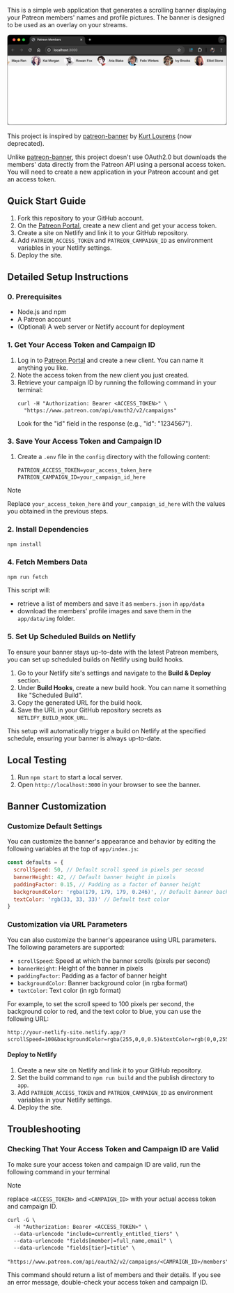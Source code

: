 This is a simple web application that generates a scrolling banner displaying your Patreon members' names and profile pictures. The banner is designed to be used as an overlay on your streams.

![Patreon Banner](banner-screenshot.png)

This project is inspired by [patreon-banner](https://github.com/AssistantApps/Patreon-Banner)  by [Kurt Lourens](https://github.com/Khaoz-Topsy) (now deprecated).

Unlike [patreon-banner](https://github.com/AssistantApps/Patreon-Banner), this project doesn't use OAuth2.0 but downloads the members' data directly from the Patreon API using a personal access token. You will need to create a new application in your Patreon account and get an access token. 

## Quick Start Guide

1. Fork this repository to your GitHub account.
1. On the [Patreon Portal](https://www.patreon.com/portal/registration/register-clients), create a new client and get your access token.
1. Create a site on Netlify and link it to your GitHub repository.
1. Add `PATREON_ACCESS_TOKEN` and `PATREON_CAMPAIGN_ID` as environment variables in your Netlify settings.
1. Deploy the site.

## Detailed Setup Instructions

### 0. Prerequisites
- Node.js and npm
- A Patreon account
- (Optional) A web server or Netlify account for deployment

### 1. Get Your Access Token and Campaign ID

1. Log in to [Patreon Portal](https://www.patreon.com/portal/registration/register-clients) and create a new client. You can name it anything you like.
2. Note the access token from the new client you just created.
3. Retrieve your campaign ID by running the following command in your terminal:
   ```
   curl -H "Authorization: Bearer <ACCESS_TOKEN>" \
     "https://www.patreon.com/api/oauth2/v2/campaigns"
   ```
   Look for the "id" field in the response (e.g., "id": "1234567").

### 3. Save Your Access Token and Campaign ID

1. Create a `.env` file in the `config` directory with the following content:
   ```
   PATREON_ACCESS_TOKEN=your_access_token_here
   PATREON_CAMPAIGN_ID=your_campaign_id_here
   ```
> [!NOTE]
> Replace `your_access_token_here` and `your_campaign_id_here` with the values you obtained in the previous steps.

### 2. Install Dependencies

```
npm install
```   

### 4. Fetch Members Data

```
npm run fetch
```

This script will:
- retrieve a list of members and save it as `members.json` in `app/data`
- download the members' profile images and save them in the `app/data/img` folder.

### 5. Set Up Scheduled Builds on Netlify

To ensure your banner stays up-to-date with the latest Patreon members, you can set up scheduled builds on Netlify using build hooks.

1. Go to your Netlify site's settings and navigate to the **Build & Deploy** section.
2. Under **Build Hooks**, create a new build hook. You can name it something like "Scheduled Build".
3. Copy the generated URL for the build hook.
4. Save the URL in your GitHub repository secrets as `NETLIFY_BUILD_HOOK_URL`.

This setup will automatically trigger a build on Netlify at the specified schedule, ensuring your banner is always up-to-date.

## Local Testing

1. Run `npm start` to start a local server. 
2. Open `http://localhost:3000` in your browser to see the banner.

## Banner Customization

### Customize Default Settings

You can customize the banner's appearance and behavior by editing the following variables at the top of `app/index.js`:

```javascript
const defaults = {
  scrollSpeed: 50, // Default scroll speed in pixels per second
  bannerHeight: 42, // Default banner height in pixels
  paddingFactor: 0.15, // Padding as a factor of banner height
  backgroundColor: 'rgba(179, 179, 179, 0.246)', // Default banner background color
  textColor: 'rgb(33, 33, 33)' // Default text color
}
```

### Customization via URL Parameters

You can also customize the banner's appearance using URL parameters. The following parameters are supported:

- `scrollSpeed`: Speed at which the banner scrolls (pixels per second)
- `bannerHeight`: Height of the banner in pixels
- `paddingFactor`: Padding as a factor of banner height
- `backgroundColor`: Banner background color (in rgba format)
- `textColor`: Text color (in rgb format)

For example, to set the scroll speed to 100 pixels per second, the background color to red, and the text color to blue, you can use the following URL:

```
http://your-netlify-site.netlify.app/?scrollSpeed=100&backgroundColor=rgba(255,0,0,0.5)&textColor=rgb(0,0,255)
```

#### Deploy to Netlify

1. Create a new site on Netlify and link it to your GitHub repository.
2. Set the build command to `npm run build` and the publish directory to `app`.
3. Add `PATREON_ACCESS_TOKEN` and `PATREON_CAMPAIGN_ID` as environment variables in your Netlify settings.
4. Deploy the site.

## Troubleshooting

### Checking That Your Access Token and Campaign ID are Valid

To make sure your access token and campaign ID are valid, run the following command in your terminal

> [!NOTE]
>  replace `<ACCESS_TOKEN>` and `<CAMPAIGN_ID>` with your actual access token and campaign ID.

```
curl -G \
  -H "Authorization: Bearer <ACCESS_TOKEN>" \
  --data-urlencode "include=currently_entitled_tiers" \
  --data-urlencode "fields[member]=full_name,email" \
  --data-urlencode "fields[tier]=title" \
  "https://www.patreon.com/api/oauth2/v2/campaigns/<CAMPAIGN_ID>/members"
```

This command should return a list of members and their details. If you see an error message, double-check your access token and campaign ID.